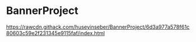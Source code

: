 # BannerProject

https://rawcdn.githack.com/huseyinseber/BannerProject/6d3a977a578f61c80603c59e2f231345e9115faf/index.html
